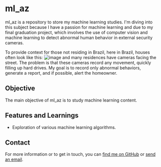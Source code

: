 # ml_az

ml_az is a repository to store my machine learning studies. I'm diving into this subject because I have a passion for machine learning and due to my final graduation project, which involves the use of computer vision and machine learning to detect abnormal human behavior in external security cameras.

To provide context for those not residing in Brazil, here in Brazil, houses often look like this: 
![image](https://github.com/Menezess42/ml_az/assets/67249275/c9608fd0-1f8c-4bff-a105-86d3af8b96ac)
 and many residences have cameras facing the street. The problem is that these cameras record any movement, quickly filling up hard drives. My goal is to record only abnormal behaviors, generate a report, and if possible, alert the homeowner.
 

## Objective

The main objective of ml_az is to study machine learning content.

## Features and Learnings

- Exploration of various machine learning algorithms.
  

## Contact

For more information or to get in touch, you can [find me on GitHub](https://www.github.com/Menezess42) or [send an email](arielmenezess42@gmail.com).
